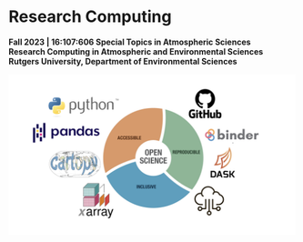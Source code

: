 # Research Computing

**Fall 2023 | 16:107:606 Special Topics in Atmospheric Sciences** <br>
**Research Computing in Atmospheric and Environmental Sciences** <br>
**Rutgers University, Department of Environmental Sciences**


<img src="image_class.png"
     style="float: left; margin-right: 2px;" />
     
     
<!-- 
## Syllabus

* `mkdocs new [dir-name]` - Create a new project.
* `mkdocs serve` - Start the live-reloading docs server.
* `mkdocs build` - Build the documentation site.
* `mkdocs -h` - Print help message and exit.
 -->

<!-- 
## Project layout

    mkdocs.yml    # The configuration file.
    docs/
        index.md  # The documentation homepage.
        ...       # Other markdown pages, images and other files.
 -->
